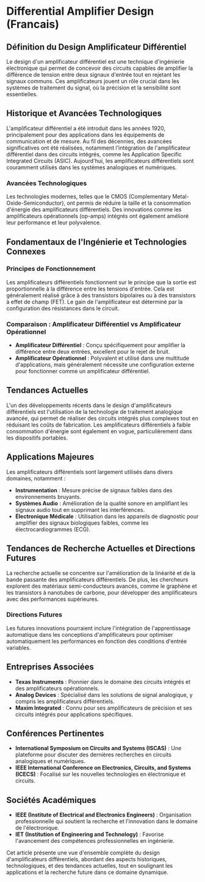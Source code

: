# Differential Amplifier Design (Francais)

## Définition du Design Amplificateur Différentiel

Le design d'un amplificateur différentiel est une technique d'ingénierie électronique qui permet de concevoir des circuits capables de amplifier la différence de tension entre deux signaux d'entrée tout en rejetant les signaux communs. Ces amplificateurs jouent un rôle crucial dans les systèmes de traitement du signal, où la précision et la sensibilité sont essentielles.

## Historique et Avancées Technologiques

L'amplificateur différentiel a été introduit dans les années 1920, principalement pour des applications dans les équipements de communication et de mesure. Au fil des décennies, des avancées significatives ont été réalisées, notamment l'intégration de l'amplificateur différentiel dans des circuits intégrés, comme les Application Specific Integrated Circuits (ASIC). Aujourd'hui, les amplificateurs différentiels sont couramment utilisés dans les systèmes analogiques et numériques.

### Avancées Technologiques

Les technologies modernes, telles que le CMOS (Complementary Metal-Oxide-Semiconductor), ont permis de réduire la taille et la consommation d'énergie des amplificateurs différentiels. Des innovations comme les amplificateurs opérationnels (op-amps) intégrés ont également amélioré leur performance et leur polyvalence.

## Fondamentaux de l'Ingénierie et Technologies Connexes

### Principes de Fonctionnement

Les amplificateurs différentiels fonctionnent sur le principe que la sortie est proportionnelle à la différence entre les tensions d'entrée. Cela est généralement réalisé grâce à des transistors bipolaires ou à des transistors à effet de champ (FET). Le gain de l'amplificateur est déterminé par la configuration des résistances dans le circuit.

### Comparaison : Amplificateur Différentiel vs Amplificateur Opérationnel

- **Amplificateur Différentiel** : Conçu spécifiquement pour amplifier la différence entre deux entrées, excellent pour le rejet de bruit.
- **Amplificateur Opérationnel** : Polyvalent et utilisé dans une multitude d'applications, mais généralement nécessite une configuration externe pour fonctionner comme un amplificateur différentiel.

## Tendances Actuelles

L'un des développements récents dans le design d'amplificateurs différentiels est l'utilisation de la technologie de traitement analogique avancée, qui permet de réaliser des circuits intégrés plus complexes tout en réduisant les coûts de fabrication. Les amplificateurs différentiels à faible consommation d'énergie sont également en vogue, particulièrement dans les dispositifs portables.

## Applications Majeures

Les amplificateurs différentiels sont largement utilisés dans divers domaines, notamment :

- **Instrumentation** : Mesure précise de signaux faibles dans des environnements bruyants.
- **Systèmes Audio** : Amélioration de la qualité sonore en amplifiant les signaux audio tout en supprimant les interférences.
- **Électronique Médicale** : Utilisation dans les appareils de diagnostic pour amplifier des signaux biologiques faibles, comme les électrocardiogrammes (ECG).

## Tendances de Recherche Actuelles et Directions Futures

La recherche actuelle se concentre sur l'amélioration de la linéarité et de la bande passante des amplificateurs différentiels. De plus, les chercheurs explorent des matériaux semi-conducteurs avancés, comme le graphène et les transistors à nanotubes de carbone, pour développer des amplificateurs avec des performances supérieures.

### Directions Futures

Les futures innovations pourraient inclure l'intégration de l'apprentissage automatique dans les conceptions d'amplificateurs pour optimiser automatiquement les performances en fonction des conditions d'entrée variables.

## Entreprises Associées

- **Texas Instruments** : Pionnier dans le domaine des circuits intégrés et des amplificateurs opérationnels.
- **Analog Devices** : Spécialisé dans les solutions de signal analogique, y compris les amplificateurs différentiels.
- **Maxim Integrated** : Connu pour ses amplificateurs de précision et ses circuits intégrés pour applications spécifiques.

## Conférences Pertinentes

- **International Symposium on Circuits and Systems (ISCAS)** : Une plateforme pour discuter des dernières recherches en circuits analogiques et numériques.
- **IEEE International Conference on Electronics, Circuits, and Systems (ICECS)** : Focalisé sur les nouvelles technologies en électronique et circuits.

## Sociétés Académiques

- **IEEE (Institute of Electrical and Electronics Engineers)** : Organisation professionnelle qui soutient la recherche et l'innovation dans le domaine de l'électronique.
- **IET (Institution of Engineering and Technology)** : Favorise l'avancement des compétences professionnelles en ingénierie.

Cet article présente une vue d'ensemble complète du design d'amplificateurs différentiels, abordant des aspects historiques, technologiques, et des tendances actuelles, tout en soulignant les applications et la recherche future dans ce domaine dynamique.